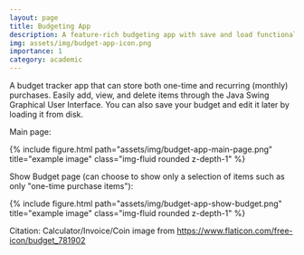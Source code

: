```yaml
---
layout: page
title: Budgeting App
description: A feature-rich budgeting app with save and load functionality
img: assets/img/budget-app-icon.png
importance: 1
category: academic
---
```

A budget tracker app that can store both one-time and recurring (monthly) purchases. Easily add, view, and delete items through the Java Swing Graphical User Interface. You can also save your budget and edit it later by loading it from disk.

[//]: # (CITATION: https://www.flaticon.com/free-icon/budget_781902)
Main page:
<div class="row">
    <div class="col-sm mt-3 mt-md-0">
        {% include figure.html path="assets/img/budget-app-main-page.png" title="example image" class="img-fluid rounded z-depth-1" %}
    </div>
</div>

Show Budget page (can choose to show only a selection of items such as only "one-time purchase items"):
<div class="row">
    <div class="col-sm mt-3 mt-md-0">
        {% include figure.html path="assets/img/budget-app-show-budget.png" title="example image" class="img-fluid rounded z-depth-1" %}
    </div>
</div>

Citation: Calculator/Invoice/Coin image from https://www.flaticon.com/free-icon/budget_781902